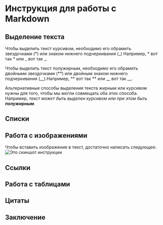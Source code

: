 # Инструкция для работы с Markdown

## Выделение текста

Чтобы выделить текст курсивом, необходимо его обрамить звездочками (*) или знаком нижнего подчеркивания (_) Например, * вот так * или _ вот так _.

Чтобы выделить текст полужирным, необходимо его обрамить двойными звездочками (**) или двойным знаком нижнего подчеркивания (__).Например, ** вот так ** или __ вот так __.

Альтернативные способы выделения текста жирным или курсивом нужны для того, чтобы мы могли совмещать оба этих способа. Например, _текст может быть выделен курсивом или при этом быть **полужирным**_.

## Списки

##  Работа с изображениями

 Чтобы вставить изображение в текст, достаточно написать следующее:
 ![Это скиншот инструкции](instruc.jpg)
 

## Ссылки

## Работа с таблицами

## Цитаты

## Заключение